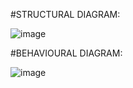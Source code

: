 #STRUCTURAL DIAGRAM:

![image](https://user-images.githubusercontent.com/85006836/153546491-1193545f-7b79-4078-aa8c-4ad77ba5ce06.png)


#BEHAVIOURAL DIAGRAM:

![image](https://user-images.githubusercontent.com/85006836/153550614-c1491003-a8f5-437e-a49b-ba3dfab702e0.png)




